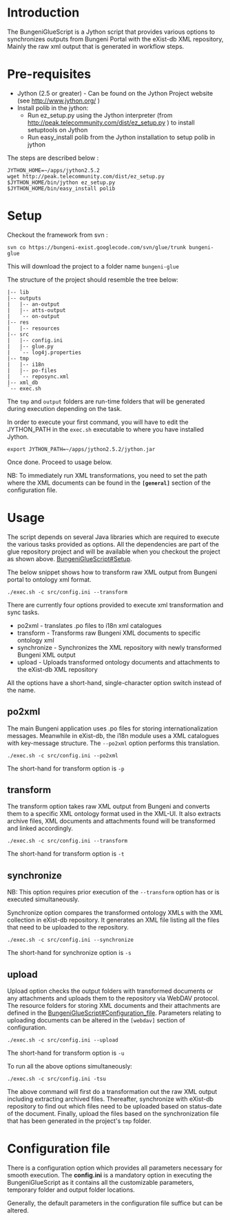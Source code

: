 

# Introduction #

The BungeniGlueScript is a Jython script that provides various options to synchronizes outputs from Bungeni Portal with the eXist-db XML repository, Mainly the raw xml output that is generated in workflow steps.

# Pre-requisites #

  * Jython (2.5 or greater) - Can be found on the Jython Project website (see http://www.jython.org/ )
  * Install polib in the jython:
    * Run ez\_setup.py using the Jython interpreter (from http://peak.telecommunity.com/dist/ez_setup.py ) to install setuptools on Jython
    * Run easy\_install polib from the Jython installation to setup polib in jython

The steps are described below :
```
JYTHON_HOME=~/apps/jython2.5.2
wget http://peak.telecommunity.com/dist/ez_setup.py
$JYTHON_HOME/bin/jython ez_setup.py
$JYTHON_HOME/bin/easy_install polib
```

# Setup #

Checkout the framework from svn :

```
svn co https://bungeni-exist.googlecode.com/svn/glue/trunk bungeni-glue
```

This will download the project to a folder name `bungeni-glue`

The structure of the project should resemble the tree below:

```
|-- lib
|-- outputs
|   |-- an-output
|   |-- atts-output
|   `-- on-output
|-- res
|   |-- resources
|-- src
|   |-- config.ini
|   |-- glue.py
|   `-- log4j.properties
|-- tmp
|   |-- i18n
|   |-- po-files
|   `-- reposync.xml
|-- xml_db
`-- exec.sh
```

The `tmp` and `output` folders are run-time folders that will be generated during execution depending on the task.

In order to execute your first command, you will have to edit the JYTHON\_PATH in the `exec.sh` executable to where you have installed Jython.

```
export JYTHON_PATH=~/apps/jython2.5.2/jython.jar
```

Once done. Proceed to usage below.

NB: To immediately run XML transformations, you need to set the path where the XML documents can be found in the **`[general]`** section of the configuration file.

# Usage #

The script depends on several Java libraries which are required to execute the various tasks provided as options. All the dependencies are part of the glue repository project and will be available when you checkout the project as shown above. [BungeniGlueScript#Setup](BungeniGlueScript#Setup.md).

The below snippet shows how to transform raw XML output from Bungeni portal to ontology xml format.

```
./exec.sh -c src/config.ini --transform
```

There are currently four options provided to execute xml transformation and sync tasks.

  * po2xml - translates .po files to i18n xml catalogues
  * transform - Transforms raw Bungeni XML documents to specific ontology xml
  * synchronize - Synchronizes the XML repository with newly transformed Bungeni XML output
  * upload - Uploads transformed ontology documents and attachments to the eXist-db XML repository

All the options have a short-hand, single-character option switch instead of the name.

## po2xml ##

The main Bungeni application uses .po files for storing internationalization messages. Meanwhile in eXist-db, the i18n module uses a XML catalogues with key-message structure. The `--po2xml` option performs this translation.

```
./exec.sh -c src/config.ini --po2xml
```

The short-hand for transform option is `-p`

## transform ##

The transform option takes raw XML output from Bungeni and converts them to a specific XML ontology format used in the XML-UI. It also extracts archive files, XML documents and attachments found will be transformed and linked accordingly.

```
./exec.sh -c src/config.ini --transform
```

The short-hand for transform option is `-t`

## synchronize ##

NB: This option requires prior execution of the `--transform` option has or is executed simultaneously.

Synchronize option compares the transformed ontology XMLs with the XML collection in eXist-db repository. It generates an XML file listing all the files that need to be uploaded to the repository.

```
./exec.sh -c src/config.ini --synchronize
```

The short-hand for synchronize option is `-s`

## upload ##

Upload option checks the output folders with transformed documents or any attachments and uploads them to the repository via WebDAV protocol. The resource folders for storing XML documents and their attachments are defined in the [BungeniGlueScript#Configuration\_file](BungeniGlueScript#Configuration_file.md). Parameters relating to uploading documents can be altered in the `[webdav]` section of configuration.

```
./exec.sh -c src/config.ini --upload
```

The short-hand for transform option is `-u`

To run all the above options simultaneously:

```
./exec.sh -c src/config.ini -tsu
```

The above command will first do a transformation out the raw XML output including extracting archived files. Thereafter, synchronize with eXist-db repository to find out which files need to be uploaded based on status-date of the document. Finally, upload the files based on the synchronization file that has been generated in the project's `tmp` folder.

# Configuration file #

There is a configuration option which provides all parameters necessary for smooth execution. The **config.ini** is a mandatory option in executing the BungeniGlueScript as it contains all the customizable parameters, temporary folder and output folder locations.


Generally, the default parameters in the configuration file suffice but can be altered.